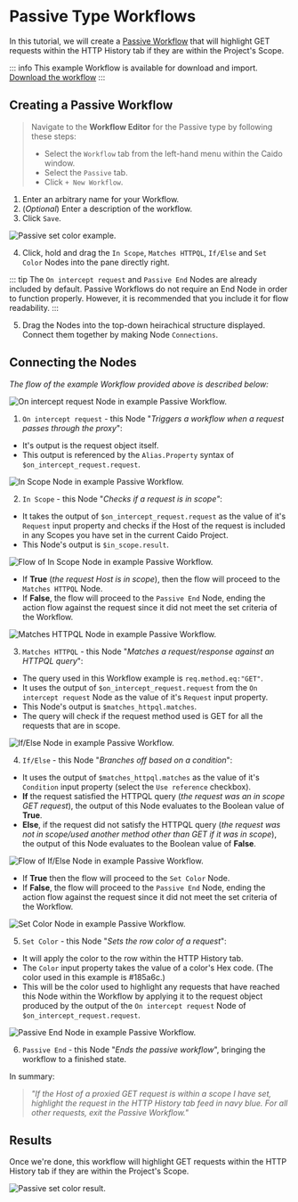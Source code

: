 # Passive Type Workflows

In this tutorial, we will create a [Passive Workflow](/guides/workflows.md#passive-workflows) that will highlight GET requests within the HTTP History tab if they are within the Project's Scope.

::: info
This example Workflow is available for download and import. [Download the workflow](https://github.com/caido/documentation/tree/main/diagrams/data/Color_In_Scope_GET_Requests_Example.json)
:::

## Creating a Passive Workflow

> Navigate to the **Workflow Editor** for the Passive type by following these steps:
>
> - Select the `Workflow` tab from the left-hand menu within the Caido window.
> - Select the `Passive` tab.
> - Click `+ New Workflow`.

1. Enter an arbitrary name for your Workflow.
2. (_Optional_) Enter a description of the workflow.
3. Click `Save`.

<img alt="Passive set color example." src="/_images/passive_setcolor_example.png"/>

4. Click, hold and drag the `In Scope`, `Matches HTTPQL`, `If/Else` and `Set Color` Nodes into the pane directly right.

::: tip
The `On intercept request` and `Passive End` Nodes are already included by default. Passive Workflows do not require an End Node in order to function properly. However, it is recommended that you include it for flow readability.
:::

5. Drag the Nodes into the top-down heirachical structure displayed. Connect them together by making Node `Connections`.

## Connecting the Nodes

_The flow of the example Workflow provided above is described below:_

<img alt="On intercept request Node in example Passive Workflow." src="/_images/on_intercept_req_example_wf.png"/>

1. `On intercept request` - this Node "_Triggers a workflow when a request passes through the proxy_":

- It's output is the request object itself.
- This output is referenced by the `Alias.Property` syntax of `$on_intercept_request.request`.

<img alt="In Scope Node in example Passive Workflow." src="/_images/in_scope_example_wf.png"/>

2. `In Scope` - this Node "_Checks if a request is in scope"_:

- It takes the output of `$on_intercept_request.request` as the value of it's `Request` input property and checks if the Host of the request is included in any Scopes you have set in the current Caido Project.
- This Node's output is `$in_scope.result`.

<img alt="Flow of In Scope Node in example Passive Workflow." src="/_images/in_scope_flow_example_wf.png"/>

- If **True** (_the request Host is in scope_), then the flow will proceed to the `Matches HTTPQL` Node.
- If **False**, the flow will proceed to the `Passive End` Node, ending the action flow against the request since it did not meet the set criteria of the Workflow.

<img alt="Matches HTTPQL Node in example Passive Workflow." src="/_images/matches_httpql_example_wf.png"/>

3. `Matches HTTPQL` - this Node "_Matches a request/response against an HTTPQL query_":

- The query used in this Workflow example is `req.method.eq:"GET"`.
- It uses the output of `$on_intercept_request.request` from the `On intercept request` Node as the value of it's `Request` input property.
- This Node's output is `$matches_httpql.matches`.
- The query will check if the request method used is GET for all the requests that are in scope.

<img alt="If/Else Node in example Passive Workflow." src="/_images/if_else_example_wf.png"/>

4. `If/Else` - this Node "_Branches off based on a condition_":

- It uses the output of `$matches_httpql.matches` as the value of it's `Condition` input property (select the `Use reference` checkbox).
- **If** the request satisfied the HTTPQL query (_the request was an in scope GET request_), the output of this Node evaluates to the Boolean value of **True**.
- **Else**, if the request did not satisfy the HTTPQL query (_the request was not in scope/used another method other than GET if it was in scope_), the output of this Node evaluates to the Boolean value of **False**.

<img alt="Flow of If/Else Node in example Passive Workflow." src="/_images/if_else_flow_example_wf.png"/>

- If **True** then the flow will proceed to the `Set Color` Node.
- If **False**, the flow will proceed to the `Passive End` Node, ending the action flow against the request since it did not meet the set criteria of the Workflow.

<img alt="Set Color Node in example Passive Workflow." src="/_images/set_color_example_wf.png"/>

5. `Set Color` - this Node "_Sets the row color of a request_":

- It will apply the color to the row within the HTTP History tab.
- The `Color` input property takes the value of a color's Hex code. (The color used in this example is #185a6c.)
- This will be the color used to highlight any requests that have reached this Node within the Workflow by applying it to the request object produced by the output of the `On intercept request` Node of `$on_intercept_request.request`.

<img alt="Passive End Node in example Passive Workflow." src="/_images/passive_end_example_wf.png"/>

6. `Passive End` - this Node "_Ends the passive workflow_", bringing the workflow to a finished state.

In summary:

> _"If the Host of a proxied GET request is within a scope I have set, highlight the request in the HTTP History tab feed in navy blue. For all other requests, exit the Passive Workflow."_

## Results

Once we're done, this workflow will highlight GET requests within the HTTP History tab if they are within the Project's Scope.

<img alt="Passive set color result." src="/_images/passive_setcolor_result.png"/>
